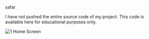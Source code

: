 safar
 
 I have not pushed the entire source code of my project. 
 This code is available here for educational purposes only.
 
 ![1 Home Screen](https://user-images.githubusercontent.com/46266480/112363256-4e1aef00-8cfb-11eb-8dc6-0fc2c3a5f47a.png)

